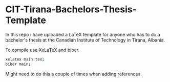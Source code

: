 # CIT-Tirana-Bachelors-Thesis-Template
In this repo i have uploaded a LaTeX template for anyone who has to do a bachelor's thesis at the Canadian Institute of Technology in Tirana, Albania.

To compile use XeLaTeX and biber.

```bash
xelatex main.tex;
biber main;
```

Might need to do this a couple of times when adding references.
